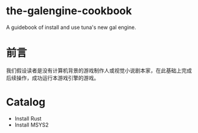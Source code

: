 # the-galengine-cookbook
A guidebook of install and use tuna's new gal engine.

# 前言

我们假设读者是没有计算机背景的游戏制作人或视觉小说剧本家，在此基础上完成后续操作，成功运行本游戏引擎的游戏。

# Catalog

* Install Rust
* Install MSYS2